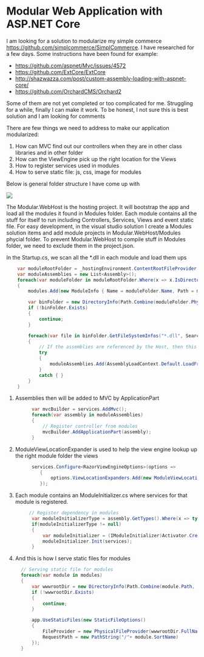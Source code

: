 # Modular Web Application with ASP.NET Core
I am looking for a solution to modularize my simple commerce https://github.com/simplcommerce/SimplCommerce. I have researched for a few days. Some instructions have been found for example:

* https://github.com/aspnet/Mvc/issues/4572
* https://github.com/ExtCore/ExtCore
* http://shazwazza.com/post/custom-assembly-loading-with-aspnet-core/
* https://github.com/OrchardCMS/Orchard2

Some of them are not yet completed or too complicated for me. Struggling for a while, finally I can make it work. To be honest, I not sure this is best solution and I am looking for comments

There are few things we need to address to make our application modularized:

1.	How can MVC find out our controllers when they are in other class libraries and in other folder
2.	How can the ViewEngine pick up the right location for the Views
3.	How to register services used in modules
4.	How to serve static file: js, css, image for modules

Below is general folder structure I have come up with

![](https://github.com/thiennn/trymodular/blob/master/folder-structure.png)

The Modular.WebHost is the hosting project. It will bootstrap the app and load all the modules it found in Modules folder. Each module contains all the stuff for itself to run including Controllers, Services, Views and event static file.
For easy development, in the visual studio solution I create a Modules solution items and add module projects in Modular.WebHost/Modules phycial folder.
To prevent Modular.WebHost to compile stuff in Modules folder, we need to exclude them in the project.json.

In the Startup.cs, we scan all the *.dll in each module and load them ups

```cs
    var moduleRootFolder = _hostingEnvironment.ContentRootFileProvider.GetDirectoryContents("/Modules");
    var moduleAssemblies = new List<Assembly>();
    foreach(var moduleFolder in moduleRootFolder.Where(x => x.IsDirectory))
    {
        modules.Add(new ModuleInfo { Name = moduleFolder.Name, Path = moduleFolder.PhysicalPath });

        var binFolder = new DirectoryInfo(Path.Combine(moduleFolder.PhysicalPath, "bin"));
        if (!binFolder.Exists)
        {
            continue;
        }

        foreach(var file in binFolder.GetFileSystemInfos("*.dll", SearchOption.AllDirectories))
        {
            // If the assemblies are referenced by the Host, then this will throw exception
            try
            {
                moduleAssemblies.Add(AssemblyLoadContext.Default.LoadFromAssemblyPath(file.FullName));
            }
            catch { }
        }
    }
```

1. Assemblies then will be added to MVC by ApplicationPart

    ```cs
          var mvcBuilder = services.AddMvc();
          foreach(var assembly in moduleAssemblies)
          {
              // Register controller from modules
              mvcBuilder.AddApplicationPart(assembly);
          }
    ```
    
2. ModuleViewLocationExpander is used to help the view engine lookup up the right module folder the views

   ```cs
         services.Configure<RazorViewEngineOptions>(options =>
            {
                options.ViewLocationExpanders.Add(new ModuleViewLocationExpander());
            });
    ```

3. Each module contains an ModuleInitializer.cs where services for that module is registered.

    ```cs
         // Register dependency in modules
          var moduleInitializerType = assembly.GetTypes().Where(x => typeof(IModuleInitializer).IsAssignableFrom(x)).FirstOrDefault();
          if(moduleInitializerType != null)
          {
              var moduleInitializer = (IModuleInitializer)Activator.CreateInstance(moduleInitializerType);
              moduleInitializer.Init(services);
          }
    ```

4. And this is how I serve static files for modules

    ```cs
      // Serving static file for modules
      foreach(var module in modules)
      {
          var wwwrootDir = new DirectoryInfo(Path.Combine(module.Path, "wwwroot"));
          if (!wwwrootDir.Exists)
          {
              continue;
          }

          app.UseStaticFiles(new StaticFileOptions()
          {
              FileProvider = new PhysicalFileProvider(wwwrootDir.FullName),
              RequestPath = new PathString("/"+ module.SortName)
          });
      }
    ```
